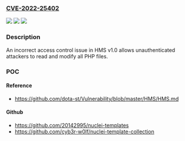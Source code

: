 ### [CVE-2022-25402](https://cve.mitre.org/cgi-bin/cvename.cgi?name=CVE-2022-25402)
![](https://img.shields.io/static/v1?label=Product&message=n%2Fa&color=blue)
![](https://img.shields.io/static/v1?label=Version&message=n%2Fa&color=blue)
![](https://img.shields.io/static/v1?label=Vulnerability&message=n%2Fa&color=brighgreen)

### Description

An incorrect access control issue in HMS v1.0 allows unauthenticated attackers to read and modify all PHP files.

### POC

#### Reference
- https://github.com/dota-st/Vulnerability/blob/master/HMS/HMS.md

#### Github
- https://github.com/20142995/nuclei-templates
- https://github.com/cyb3r-w0lf/nuclei-template-collection

